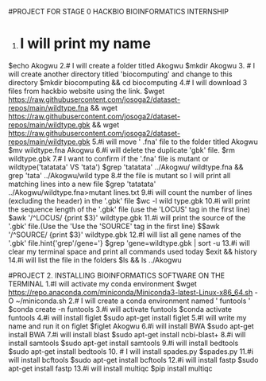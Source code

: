 #PROJECT FOR STAGE 0 HACKBIO BIOINFORMATICS INTERNSHIP 
1. # I will print my name 
$echo Akogwu 
2.# I will create a folder titled Akogwu 
$mkdir Akogwu 
3. # I will create another directory titled 'biocomputing' and change to this directory 
$mkdir biocomputing && cd biocomputing 
4.# I will download 3 files from hackbio website using the link.
$wget https://raw.githubusercontent.com/josoga2/dataset-repos/main/wildtype.fna && wget https://raw.githubusercontent.com/josoga2/dataset-repos/main/wildtype.gbk && wget https://raw.githubusercontent.com/josoga2/dataset-repos/main/wildtype.gbk
5.#i will move ' .fna' file to the folder titled Akogwu 
$mv wildtype.fna Akogwu 
6.#i will delete the duplicate 'gbk' file.
$rm wildtype.gbk
7.# I want to confirm if the '.fna' file is mutant or wildtype('tatatata' VS 'tata')
$grep 'tatatata' ../Akogwu/ wildtype.fna && grep 'tata' ../Akogwu/wild type
8.# the file is mutant so I will print all matching lines into a new file 
$grep 'tatatata' ../Akogwu/wildtype.fna>mutant lines.txt
9.#i will count the number of lines (excluding the header) in the '.gbk' file 
$wc -l wild type.gbk
10.#i will print the sequence length of the '.gbk' file (use the 'LOCUS' tag in the first line)
$awk '/^LOCUS/ {print $3}' wildtype.gbk
11.#i will print the source of the '.gbk' file.(Use the 'Use the 'SOURCE' tag in the first line)
$$awk '/^SOURCE/ {print $3}' wildtype.gbk
12.#I will list all gene names of the '.gbk' file.hint{'grep'/gene='}
$grep 'gene=wildtype.gbk | sort -u
13.#i will clear my terminal space and print all commands used today 
$exit && history 
14.#i will list the file in the folders
$ls && ls ../Akogwu

#PROJECT 2. INSTALLING BIOINFORMATICS SOFTWARE ON THE TERMINAL 
1.#I will activate my conda environment 
$wget https://repo.anaconda.com/miniconda/Miniconda3-latest-Linux-x86_64.sh -O ~/miniconda.sh
2.# I will create a conda environment named ' funtools '
$conda create -n funtools 
3.#i will activate funtools 
$conda activate funtools
4.#i will install figlet 
$sudo apt-get install figlet 
5.#I will write my name and run it on figlet 
$figlet Akogwu 
6.#i will install BWA
$sudo apt-get install BWA
7.#i will install blast
$sudo apt-get install ncbi-blast+
8.#i will install samtools
$sudo apt-get install samtools 
9.#i will install bedtools
$sudo apt-get install bedtools 
10. # I will install spades.py
$spades.py
11.#i will install bcftools
$sudo apt-get install bcftools 
12.#i will install fastp
$sudo apt-get install fastp 
13.#i will install multiqc
$pip install multiqc 
